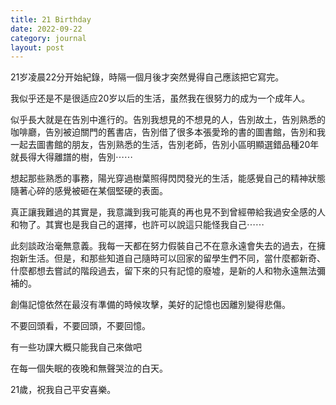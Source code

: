 ```yaml
---
title: 21 Birthday
date: 2022-09-22
category: journal
layout: post
---
```


21岁凌晨22分开始紀錄，時隔一個月後才突然覺得自己應該把它寫完。

我似乎还是不是很适应20岁以后的生活，虽然我在很努力的成为一个成年人。

似乎長大就是在告別中進行的。告別我想見的不想見的人，告別故土，告別熟悉的咖啡廳，告別被迫關門的舊書店，告別借了很多本張愛玲的書的圖書館，告別和我一起去圖書館的朋友，告別熟悉的生活，告別老師，告別小區明顯選錯品種20年就長得大得離譜的樹，告別⋯⋯

想起那些熟悉的事務，陽光穿過樹葉照得閃閃發光的生活，能感覺自己的精神狀態隨著心碎的感覺被砸在某個堅硬的表面。

真正讓我難過的其實是，我意識到我可能真的再也見不到曾經帶給我過安全感的人和物了。其實也是我自己的選擇，也許可以說這只能怪我自己⋯⋯

此刻談政治毫無意義。我每一天都在努力假裝自己不在意永遠會失去的過去，在擁抱新生活。但是，和那些知道自己隨時可以回家的留學生們不同，當什麼都新奇、什麼都想去嘗試的階段過去，留下來的只有記憶的廢墟，是新的人和物永遠無法彌補的。

創傷記憶依然在最沒有準備的時候攻擊，美好的記憶也因離別變得悲傷。

不要回頭看，不要回頭，不要回憶。

有一些功課大概只能我自己來做吧

在每一個失眠的夜晚和無聲哭泣的白天。

21歲，祝我自己平安喜樂。